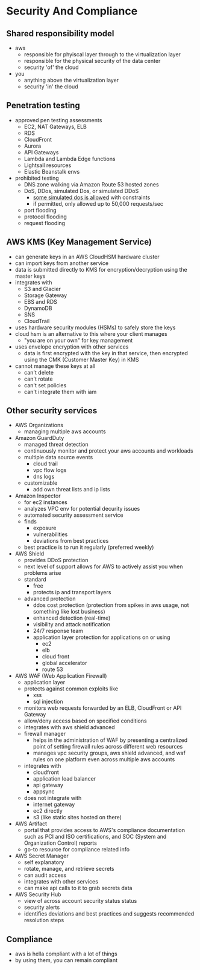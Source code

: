 # Security And Compliance

## Shared responsibility model
- aws
  - responsible for phyiscal layer through to the virtualization layer
  - responsible for the physical security of the data center
  - security 'of' the cloud
- you
  - anything above the virtualization layer
  - security 'in' the cloud

## Penetration testing
- approved pen testing assessments
  - EC2, NAT Gateways, ELB
  - RDS
  - CloudFront
  - Aurora
  - API Gateways
  - Lambda and Lambda Edge functions
  - Lightsail resources
  - Elastic Beanstalk envs
- prohibited testing
  - DNS zone walking via Amazon Route 53 hosted zones
  - DoS, DDos, simulated Dos, or simulated DDoS
    - [some simulated dos is allowed](https://aws.amazon.com/security/ddos-simulation-testing/) with constraints
    - if permitted, only allowed up to 50,000 requests/sec
  - port flooding
  - protocol flooding
  - request flooding

## AWS KMS (Key Management Service)
- can generate keys in an AWS CloudHSM hardware cluster
- can import keys from another service
- data is submitted directly to KMS for encryption/decryption using the master keys
- integrates with
  - S3 and Glacier
  - Storage Gateway
  - EBS and RDS
  - DynamoDB
  - SNS
  - CloudTrail
- uses hardware security modules (HSMs) to safely store the keys
- cloud hsm is an alternative to this where your client manages
  - "you are on your own" for key management
- uses envelope encryption with other services
  - data is first encrypted with the key in that service, then encrypted using the CMK (Customer Master Key) in KMS
- cannot manage these keys at all
  - can't delete
  - can't rotate
  - can't set policies
  - can't integrate them with iam

## Other security services
- AWS Organizations
  - managing multiple aws accounts
- Amazon GuardDuty
  - managed threat detection
  - continuously monitor and protect your aws accounts and workloads
  - multiple data source events
    - cloud trail
    - vpc flow logs
    - dns logs
  - customizable
    - add own threat lists and ip lists
- Amazon Inspector
  - for ec2 instances
  - analyzes VPC env for potential decurity issues
  - automated security assessment service
  - finds
    - exposure
    - vulnerabilities
    - deviations from best practices
  - best practice is to run it regularly (preferred weekly)
- AWS Shield
  - provides DDoS protection
  - next level of support allows for AWS to actively assist you when problems arise
  - standard
    - free
    - protects ip and transport layers
  - advanced protection
    - ddos cost protection (protection from spikes in aws usage, not something like lost business)
    - enhanced detection (real-time)
    - visibility and attack notification
    - 24/7 response team
    - application layer protection for applications on or using
      - ec2
      - elb
      - cloud front
      - global accelerator
      - route 53
- AWS WAF (Web Application Firewall)
  - application layer
  - protects against common exploits like
    - xss
    - sql injection
  - monitors web requests forwarded by an ELB, CloudFront or API Gateway
  - allow/deny access based on specified conditions
  - integrates with aws shield advanced
  - firewall manager
    - helps in the administration of WAF by presenting a centralized point of setting firewall rules across different web resources
    - manages vpc security groups, aws shield advanced, and waf rules on one platform even across multiple aws accounts
  - integrates with
    - cloudfront
    - application load balancer
    - api gateway
    - appsync
  - does not integrate with
    - internet gateway
    - ec2 directly
    - s3 (like static sites hosted on there)
- AWS Artifact
  - portal that provides access to AWS's compliance documentation such as PCI and ISO certifications, and SOC (System and Organization Control) reports
  - go-to resource for compliance related info
- AWS Secret Manager
  - self explanatory
  - rotate, manage, and retrieve secrets
  - can audit access
  - integrates with other services
  - can make api calls to it to grab secrets data
- AWS Security Hub
  - view of across account security status status
  - security alerts
  - identifies deviations and best practices and suggests recommended resolution steps

## Compliance
- aws is hella compliant with a lot of things
- by using them, you can remain compliant